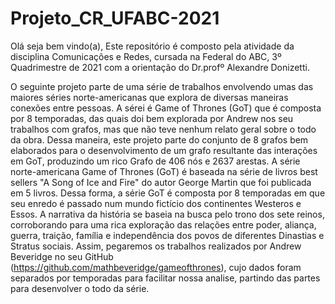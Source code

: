 # Projeto_CR_UFABC-2021
Olá seja bem vindo(a),
Este repositório é composto pela atividade da disciplina Comunicações e Redes, cursada na Federal do ABC, 3º Quadrimestre de 2021 com a orientação do Dr.profº Alexandre Donizetti.

O seguinte projeto parte de uma série de trabalhos envolvendo umas das maiores séries norte-americanas que explora de diversas maneiras conexões entre pessoas. A sérei é Game of Thrones (GoT) que é composta por 8 temporadas, das quais doi bem explorada por Andrew nos seu trabalhos com grafos, mas que não teve nenhum relato geral sobre o todo da obra. Dessa maneira, este projeto parte do conjunto de 8 grafos bem elaborados para o desenvolvimento de um grafo resultante das interações em GoT, produzindo um rico Grafo de 406 nós e 2637 arestas.
A série norte-americana Game of Thrones (GoT) é baseada na série de livros best sellers "A Song of Ice and Fire" do autor George Martin que foi publicada em 5 livros. Dessa forma, a série GoT é composta por 8 temporadas em que seu enredo é passado num mundo fictício dos continentes Westeros e Essos. A narrativa da história se baseia na busca pelo trono dos sete reinos, corroborando para uma rica exploração das relações entre poder, aliança, guerra, traição, família e independência dos povos de diferentes Dinastias e Stratus sociais.
Assim, pegaremos os trabalhos realizados por Andrew Beveridge no seu GitHub (https://github.com/mathbeveridge/gameofthrones), cujo dados foram separados por temporadas para facilitar nossa analise, partindo das partes para desenvolver o todo da série.
